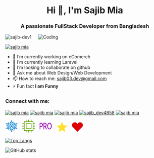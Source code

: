
<h1 align="center">Hi 👋, I'm Sajib Mia</h1>
<h3 align="center">A passionate FullStack Developer from Bangladesh</h3>

<img align="right" alt="Coding" width="400" src="https://cdn.dribbble.com/users/1162077/screenshots/3848914/programmer.gif">

<p align="left"> <img src="https://komarev.com/ghpvc/?username=sajib-dev1&label=Profile%20views&color=0e75b6&style=flat" alt="sajib-dev1" /> </p>

<p align="left"> <a href="https://twitter.com/sajib mia" target="blank"><img src="https://img.shields.io/twitter/follow/sajib mia?logo=twitter&style=for-the-badge" alt="sajib mia" /></a> </p>

- 🔭 I’m currently working on eComerch 
- 🌱 I’m currently learning Laravel 
- 👯 I’m looking to collaborate on github 
- 💬 Ask me about  Web Design/Web Development 
- 📫 How to reach me: sajib03.dev@gmail.com
- ⚡ Fun fact **I am Funny**


<h3 align="left">Connect with me:</h3>
<p align="left">
<a href="https://twitter.com/sajib mia" target="blank"><img align="center" src="https://raw.githubusercontent.com/rahuldkjain/github-profile-readme-generator/master/src/images/icons/Social/twitter.svg" alt="sajib mia" height="30" width="40" /></a>
<a href="https://linkedin.com/in/sajib mia" target="blank"><img align="center" src="https://raw.githubusercontent.com/rahuldkjain/github-profile-readme-generator/master/src/images/icons/Social/linked-in-alt.svg" alt="sajib mia" height="30" width="40" /></a>
<a href="https://fb.com/sajib mia" target="blank"><img align="center" src="https://raw.githubusercontent.com/rahuldkjain/github-profile-readme-generator/master/src/images/icons/Social/facebook.svg" alt="sajib mia" height="30" width="40" /></a>
<a href="https://instagram.com/sajib_dev4858" target="blank"><img align="center" src="https://raw.githubusercontent.com/rahuldkjain/github-profile-readme-generator/master/src/images/icons/Social/instagram.svg" alt="sajib_dev4858" height="30" width="40" /></a>
<a href="https://www.behance.net/sajib mia" target="blank"><img align="center" src="https://raw.githubusercontent.com/rahuldkjain/github-profile-readme-generator/master/src/images/icons/Social/behance.svg" alt="sajib mia" height="30" width="40" /></a>
</p> 

<a href='https://archiveprogram.github.com/'><img src='https://raw.githubusercontent.com/acervenky/animated-github-badges/master/assets/acbadge.gif' width='40' height='40'></a> <a href='https://docs.github.com/en/developers'><img src='https://raw.githubusercontent.com/acervenky/animated-github-badges/master/assets/devbadge.gif' width='40' height='40'></a> <a href='https://github.com/pricing'><img src='https://raw.githubusercontent.com/acervenky/animated-github-badges/master/assets/pro.gif' width='40' height='40'></a> <a href='https://stars.github.com/'><img src='https://raw.githubusercontent.com/acervenky/animated-github-badges/master/assets/starbadge.gif' width='35' height='35'></a> <a href='https://docs.github.com/en/github/supporting-the-open-source-community-with-github-sponsors'><img src='https://raw.githubusercontent.com/acervenky/animated-github-badges/master/assets/sponsorbadge.gif' width='35' height='35'></a> 


[![Top Langs](https://github-readme-stats.vercel.app/api/top-langs/?username=Sajib-dev1)](https://github.com/anuraghazra/github-readme-stats)

![GitHub stats](https://github-readme-stats.vercel.app/api?username=Sajib-dev1&show_icons=true&count_private=true)  
   
 

